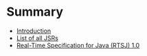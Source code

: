 # Summary

* [Introduction](README.md)
* [List of all JSRs](List_of_all_JSRs.md)
* [Real-Time Specification for Java (RTSJ) 1.0](real-time_specification_for_java_rtsj_10.md)

